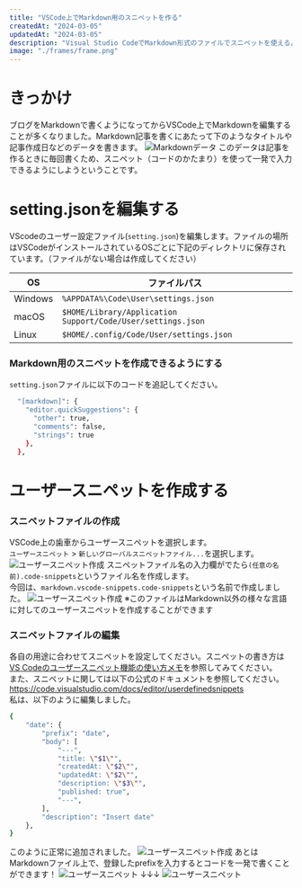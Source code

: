 ```yaml
---
title: "VSCode上でMarkdown用のスニペットを作る"
createdAt: "2024-03-05"
updatedAt: "2024-03-05"
description: "Visual Studio CodeでMarkdown形式のファイルでスニペットを使えるようにする"
image: "./frames/frame.png"
---
```


# きっかけ

ブログをMarkdownで書くようになってからVSCode上でMarkdownを編集することが多くなりました。Markdown記事を書くにあたって下のようなタイトルや記事作成日などのデータを書きます。
![Markdownデータ](/images/markdown-1.png)
このデータは記事を作るときに毎回書くため、スニペット（コードのかたまり）を使って一発で入力できるようにしようということです。

# setting.jsonを編集する

VScodeのユーザー設定ファイル(`setting.json`)を編集します。ファイルの場所はVSCodeがインストールされているOSごとに下記のディレクトリに保存されています。（ファイルがない場合は作成してください）

|OS|ファイルパス|
|---|---|
|Windows|`%APPDATA%\Code\User\settings.json`|
|macOS|`$HOME/Library/Application Support/Code/User/settings.json`|
|Linux|`$HOME/.config/Code/User/settings.json`|

### Markdown用のスニペットを作成できるようにする
`setting.json`ファイルに以下のコードを追記してください。

```bash
  "[markdown]": {
    "editor.quickSuggestions": {
      "other": true,
      "comments": false,
      "strings": true
    },
  },
```

# ユーザースニペットを作成する

### スニペットファイルの作成
VSCode上の歯車からユーザースニペットを選択します。  
`ユーザースニペット` > `新しいグローバルスニペットファイル...`を選択します。
![ユーザースニペット作成](/images/markdown-2.png)
スニペットファイル名の入力欄がでたら`(任意の名前).code-snippets`というファイル名を作成します。  
今回は、`markdown.vscode-snippets.code-snippets`という名前で作成しました。
![ユーザースニペット作成](/images/markdown-3.png)
※このファイルはMarkdown以外の様々な言語に対してのユーザースニペットを作成することができます

### スニペットファイルの編集
各自の用途に合わせてスニペットを設定してください。スニペットの書き方は[VS Codeのユーザースニペット機能の使い方メモ](https://qiita.com/12345/items/97ba616d530b4f692c97#%E3%82%B9%E3%83%8B%E3%83%9A%E3%83%83%E3%83%88%E3%81%AE%E5%AE%9A%E7%BE%A9%E3%81%AE%E4%BB%95%E6%96%B9)を参照してみてください。  
また、スニペットに関しては以下の公式のドキュメントを参照してください。  
https://code.visualstudio.com/docs/editor/userdefinedsnippets  
私は、以下のように編集しました。
```bash
{
	"date": {
		"prefix": "date",
		"body": [
			"---",
			"title: \"$1\"",
			"createdAt: \"$2\"",
			"updatedAt: \"$2\"",
			"description: \"$3\"",
			"published: true",
			"---",
		],
		"description": "Insert date"
	},
}
```
このように正常に追加されました。
![ユーザースニペット作成](/images/markdown-4.png)
あとはMarkdownファイル上で、登録したprefixを入力するとコードを一発で書くことができます！
![ユーザースニペット](/images/markdown-5.png)
↓↓↓
![ユーザースニペット](/images/markdown-6.png)
